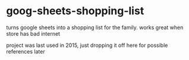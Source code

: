 # goog-sheets-shopping-list
turns google sheets into a shopping list for the family.  works great when store has bad internet

project was last used in 2015, just dropping it off here for possible references later
